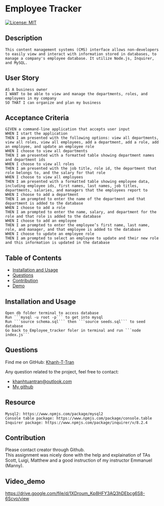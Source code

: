 
# Employee Tracker 
  [![License: MIT](https://img.shields.io/badge/License-MIT-yellow.svg)](https://opensource.org/licenses/MIT)
  
## Description
    This content management systems (CMS) interface allows non-developers to easily view and interact with information stored in databases, to manage a company's employee database. It utilize Node.js, Inquirer, and MySQL.

## User Story
    AS A business owner
    I WANT to be able to view and manage the departments, roles, and employees in my company
    SO THAT I can organize and plan my business

## Acceptance Criteria
    GIVEN a command-line application that accepts user input
    WHEN I start the application
    THEN I am presented with the following options: view all departments, view all roles, view all employees, add a department, add a role, add an employee, and update an employee role
    WHEN I choose to view all departments
    THEN I am presented with a formatted table showing department names and department ids
    WHEN I choose to view all roles
    THEN I am presented with the job title, role id, the department that role belongs to, and the salary for that role
    WHEN I choose to view all employees
    THEN I am presented with a formatted table showing employee data, including employee ids, first names, last names, job titles, departments, salaries, and managers that the employees report to
    WHEN I choose to add a department
    THEN I am prompted to enter the name of the department and that department is added to the database
    WHEN I choose to add a role
    THEN I am prompted to enter the name, salary, and department for the role and that role is added to the database
    WHEN I choose to add an employee
    THEN I am prompted to enter the employee’s first name, last name, role, and manager, and that employee is added to the database
    WHEN I choose to update an employee role
    THEN I am prompted to select an employee to update and their new role and this information is updated in the database

## Table of Contents
  * [Installation and Usage](#installation-and-usage)
  * [Questions](#questions)
  * [Contribution](#contribution)
  * [Demo](#videodemo)
 
## Installation and Usage
    Open db folder terminal to access database
    Run ```mysql -u root -p``` to get into mysql
    Run ```source schema.sql``` then ```source seeds.sql``` to seed database
    Go back to Employee_tracker foler in terminal and run ```node index.js```   

## Questions   
Find me on GitHub: [Khanh-T-Tran](https://github.com/Khanh-T-Tran)<br />

Any question related to the project, feel free to contact:<br />
  - [khanhtuantran@outlook.com](mailto:khanhtuantran@gmail.com)
  - [My github](https://github.com/Khanh-T-Tran)

## Resource
    Mysql2: https://www.npmjs.com/package/mysql2
    Console table package: https://www.npmjs.com/package/console.table
    Inquirer package: https://www.npmjs.com/package/inquirer/v/8.2.4
    

## Contribution
  Please contact creator through Github.<br>
  This assignment was nicely done with the help and explaination of TAs Scott, Luigi, Matthew and a good instruction of my instructor Emmanuel (Manny).
  
## Video_demo
https://drive.google.com/file/d/1XDroum_Kp8HFY3AQ3hDEbcg6S8-6Scvo/view



